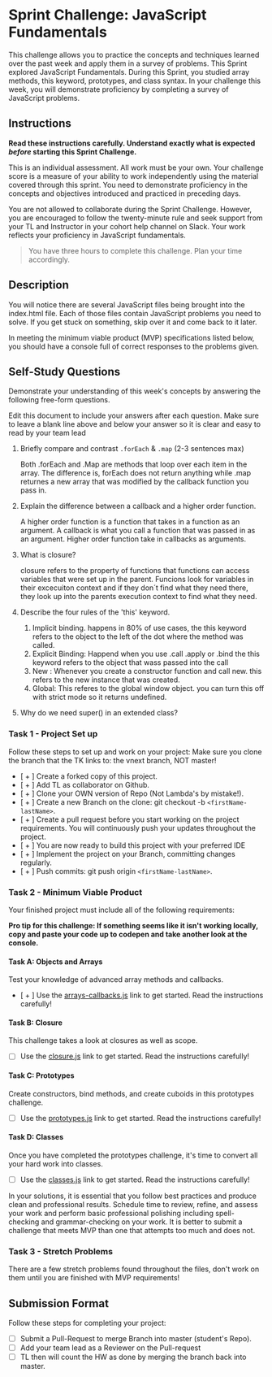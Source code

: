 # Sprint Challenge: JavaScript Fundamentals

This challenge allows you to practice the concepts and techniques learned over the past week and apply them in a survey of problems. This Sprint explored JavaScript Fundamentals. During this Sprint, you studied array methods, this keyword, prototypes, and class syntax. In your challenge this week, you will demonstrate proficiency by completing a survey of JavaScript problems.

## Instructions

**Read these instructions carefully. Understand exactly what is expected _before_ starting this Sprint Challenge.**

This is an individual assessment. All work must be your own. Your challenge score is a measure of your ability to work independently using the material covered through this sprint. You need to demonstrate proficiency in the concepts and objectives introduced and practiced in preceding days.

You are not allowed to collaborate during the Sprint Challenge. However, you are encouraged to follow the twenty-minute rule and seek support from your TL and Instructor in your cohort help channel on Slack. Your work reflects your proficiency in JavaScript fundamentals.

> You have three hours to complete this challenge. Plan your time accordingly.

## Description

You will notice there are several JavaScript files being brought into the index.html file.  Each of those files contain JavaScript problems you need to solve.  If you get stuck on something, skip over it and come back to it later.

In meeting the minimum viable product (MVP) specifications listed below, you should have a console full of correct responses to the problems given.

## Self-Study Questions

Demonstrate your understanding of this week's concepts by answering the following free-form questions.

Edit this document to include your answers after each question. Make sure to leave a blank line above and below your answer so it is clear and easy to read by your team lead

1. Briefly compare and contrast `.forEach` & `.map` (2-3 sentences max)

    Both .forEach and .Map are methods that loop over each item in the array. The difference is, forEach does not return anything while .map returnes a new array that was modified by the callback function you pass in.

2. Explain the difference between a callback and a higher order function.

    A higher order function is a function that takes in a function as an argument. A callback is what you call a function that was passed in as an argument. Higher order function take in callbacks as arguments.

3. What is closure?

    closure refers to the property of functions that functions can access variables that were set up in the parent.  Funcions look for variables in their excecuiton context and if they don´t find what they need there, they look up into the parents execution context to find what they need. 

4. Describe the four rules of the 'this' keyword.
    
    1. Implicit binding. happens in 80% of use cases, the this keyword refers to the object to the left of the dot where the method was called.
    2. Explicit Binding: Happend when you use .call .apply or .bind  the this keyword refers to the object that wass passed into the call
    3. New :  Whenever you create a constructor function and call new.  this refers to the new instance that was created.
    4. Global:   This referes to the global window object.  you can turn this off with strict mode so it returns undefined.


5. Why do we need super() in an extended class?

### Task 1 - Project Set up

Follow these steps to set up and work on your project:
Make sure you clone the branch that the TK links to: the vnext branch, NOT master!

- [ + ] Create a forked copy of this project.
- [ + ] Add TL as collaborator on Github.
- [ + ] Clone your OWN version of Repo (Not Lambda's by mistake!).
- [ + ] Create a new Branch on the clone: git checkout -b `<firstName-lastName>`.
- [ + ] Create a pull request before you start working on the project requirements.  You will continuously push your updates throughout the project.
- [ + ] You are now ready to build this project with your preferred IDE
- [ + ] Implement the project on your Branch, committing changes regularly.
- [ + ] Push commits: git push origin `<firstName-lastName>`.



### Task 2 - Minimum Viable Product

Your finished project must include all of the following requirements:

**Pro tip for this challenge: If something seems like it isn't working locally, copy and paste your code up to codepen and take another look at the console.**

#### Task A: Objects and Arrays

Test your knowledge of advanced array methods and callbacks.
* [ + ] Use the [arrays-callbacks.js](challenges/arrays-callbacks.js) link to get started.  Read the instructions carefully! 

#### Task B: Closure

This challenge takes a look at closures as well as scope. 
* [ ] Use the [closure.js](challenges/closure.js) link to get started. Read the instructions carefully!

#### Task C: Prototypes

Create constructors, bind methods, and create cuboids in this prototypes challenge.
* [ ] Use the [prototypes.js](challenges/prototypes.js) link to get started. Read the instructions carefully!

#### Task D: Classes

Once you have completed the prototypes challenge, it's time to convert all your hard work into classes.
* [ ] Use the [classes.js](challenges/classes.js) link to get started. Read the instructions carefully!

In your solutions, it is essential that you follow best practices and produce clean and professional results. Schedule time to review, refine, and assess your work and perform basic professional polishing including spell-checking and grammar-checking on your work. It is better to submit a challenge that meets MVP than one that attempts too much and does not.

### Task 3 - Stretch Problems

There are a few stretch problems found throughout the files, don't work on them until you are finished with MVP requirements!

## Submission Format

Follow these steps for completing your project:

- [ ] Submit a Pull-Request to merge <firstName-lastName> Branch into master (student's  Repo).
- [ ] Add your team lead as a Reviewer on the Pull-request
- [ ] TL then will count the HW as done by  merging the branch back into master.
